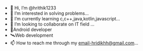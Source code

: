 - 👋 Hi, I’m @hrithik1233
- 👀 I’m interested in solving problems...
- 🌱 I’m currently learning c,c++,java,kotlin,javascript...
- 💞️ I’m looking to collaborate on IT field ...
- 🎯Android developer
- 🛰Web development
- 📫 How to reach me through my email-hridikhh@gmail.com...

<!---
hrithik1233/hrithik1233 is a ✨ special ✨ repository because its `README.md` (this file) appears on your GitHub profile.
You can click the Preview link to take a look at your changes.
--->
